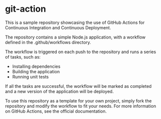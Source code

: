 # git-action

This is a sample repository showcasing the use of GitHub Actions for Continuous Integration and Continuous Deployment.

The repository contains a simple Node.js application, with a workflow defined in the .github/workflows directory.

The workflow is triggered on each push to the repository and runs a series of tasks, such as:

- Installing dependencies
- Building the application
- Running unit tests

If all the tasks are successful, the workflow will be marked as completed and a new version of the application will be deployed.

To use this repository as a template for your own project, simply fork the repository and modify the workflow to fit your needs. For more information on GitHub Actions, see the official documentation.
